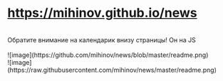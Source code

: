 <h1><a href="https://mihinov.github.io/news/">https://mihinov.github.io/news</a></h1>
<br>
Обратите внимание на календарик внизу страницы! Он на JS<br><br>
![image](https://github.com/mihinov/news/blob/master/readme.png)<br>
![image](https://raw.githubusercontent.com/mihinov/news/master/readme.png)

